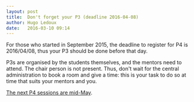 ```yaml
---
layout: post
title:  Don't forget your P3 (deadline 2016-04-08)
author: Hugo Ledoux
date:   2016-03-10 09:14
---
```


For those who started in September 2015, the deadline to register for P4 is 2016/04/08, thus your P3 should be done before that day.

P3s are organised by the students themselves, and the mentors need to attend. 
The chair person is not present.
Thus, don't wait for the central administration to book a room and give a time: this is your task to do so at time that suits your mentors and you.

[The next P4 sessions are mid-May](http://studenten.tudelft.nl/fileadmin/Files/studentenportal/os/BKspecifiek/Afstudeerkalender_2015-2016.pdf).